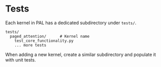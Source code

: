 # Tests

Each kernel in PAL has a dedicated subdirectory under `tests/`.

```
tests/
  paged_attention/      # Kernel name
    test_core_functionality.py
    ... more tests
```

When adding a new kernel, create a similar subdirectory and populate it with unit tests.
